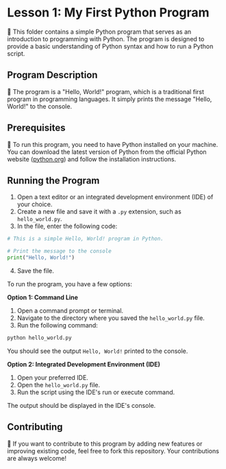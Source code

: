# **Lesson 1: My First Python Program**

📁 This folder contains a simple Python program that serves as an introduction to programming with Python. The program is designed to provide a basic understanding of Python syntax and how to run a Python script.

## **Program Description**

📝 The program is a "Hello, World!" program, which is a traditional first program in programming languages. It simply prints the message "Hello, World!" to the console.

## **Prerequisites**

🔧 To run this program, you need to have Python installed on your machine. You can download the latest version of Python from the official Python website ([python.org](https://python.org)) and follow the installation instructions.

## **Running the Program**

1. Open a text editor or an integrated development environment (IDE) of your choice.
2. Create a new file and save it with a `.py` extension, such as `hello_world.py`.
3. In the file, enter the following code:

```python
# This is a simple Hello, World! program in Python.

# Print the message to the console
print("Hello, World!")
```

4. Save the file.

To run the program, you have a few options:

**Option 1: Command Line**

1. Open a command prompt or terminal.
2. Navigate to the directory where you saved the `hello_world.py` file.
3. Run the following command:

```bash
python hello_world.py
```

You should see the output `Hello, World!` printed to the console.

**Option 2: Integrated Development Environment (IDE)**

1. Open your preferred IDE.
2. Open the `hello_world.py` file.
3. Run the script using the IDE's run or execute command.

The output should be displayed in the IDE's console.

## **Contributing**

🤝 If you want to contribute to this program by adding new features or improving existing code, feel free to fork this repository. Your contributions are always welcome!